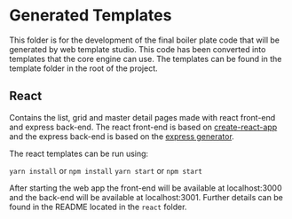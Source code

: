 # Generated Templates

This folder is for the development of the final boiler plate code that will be generated by web template studio. This code has been converted into templates that the core engine can use. The templates can be found in the template folder in the root of the project.

## React

Contains the list, grid and master detail pages made with react front-end and express back-end. The react front-end is based on [create-react-app](https://github.com/facebook/create-react-app) and the express back-end is based on the [express generator](https://expressjs.com/en/starter/generator.html).

The react templates can be run using:

`yarn install` or `npm install`
`yarn start` or `npm start`

After starting the web app the front-end will be available at localhost:3000 and the back-end will be available at localhost:3001. Further details can be found in the README located in the `react` folder.
